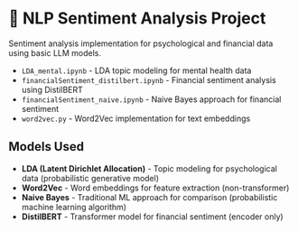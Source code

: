 # 📝 NLP Sentiment Analysis Project

Sentiment analysis implementation for psychological and financial data using basic LLM models.


- `LDA_mental.ipynb` - LDA topic modeling for mental health data
- `financialSentiment_distilbert.ipynb` - Financial sentiment analysis using DistilBERT
- `financialSentiment_naive.ipynb` - Naive Bayes approach for financial sentiment
- `word2vec.py` - Word2Vec implementation for text embeddings


## Models Used

- **LDA (Latent Dirichlet Allocation)** - Topic modeling for psychological data (probabilistic generative model)
- **Word2Vec** - Word embeddings for feature extraction (non-transformer)
- **Naive Bayes** - Traditional ML approach for comparison (probabilistic machine learning algorithm)
- **DistilBERT** - Transformer model for financial sentiment (encoder only)


